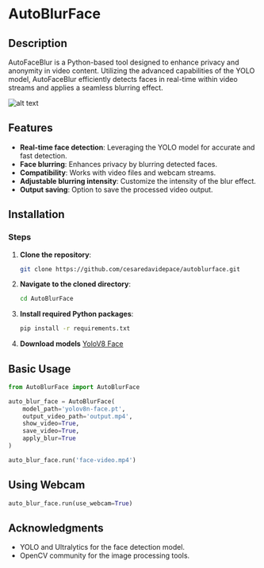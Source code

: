 # AutoBlurFace
## Description
AutoFaceBlur is a Python-based tool designed to enhance privacy and anonymity in video content. Utilizing the advanced capabilities of the YOLO  model, AutoFaceBlur efficiently detects faces in real-time within video streams and applies a seamless blurring effect. 

![alt text](https://github.com/[cesaredavidepace]/[autoblurface]/face.jpg?raw=true)

## Features
- **Real-time face detection**: Leveraging the YOLO model for accurate and fast detection.
- **Face blurring**: Enhances privacy by blurring detected faces.
- **Compatibility**: Works with video files and webcam streams.
- **Adjustable blurring intensity**: Customize the intensity of the blur effect.
- **Output saving**: Option to save the processed video output.

## Installation

### Steps

1. **Clone the repository**:

   ```bash
   git clone https://github.com/cesaredavidepace/autoblurface.git
   ```
2. **Navigate to the cloned directory**:
   ```bash
   cd AutoBlurFace
   ```
3. **Install required Python packages**:
   ```bash
   pip install -r requirements.txt
   ```
4. **Download models**
   [YoloV8 Face](https://github.com/akanametov/yolov8-face)

## Basic Usage 
```python
from AutoBlurFace import AutoBlurFace

auto_blur_face = AutoBlurFace(
    model_path='yolov8n-face.pt',
    output_video_path='output.mp4',
    show_video=True,
    save_video=True,
    apply_blur=True
)

auto_blur_face.run('face-video.mp4')
```

## Using Webcam
```python
auto_blur_face.run(use_webcam=True)
```

## Acknowledgments
- YOLO and Ultralytics for the face detection model.
- OpenCV community for the image processing tools.


